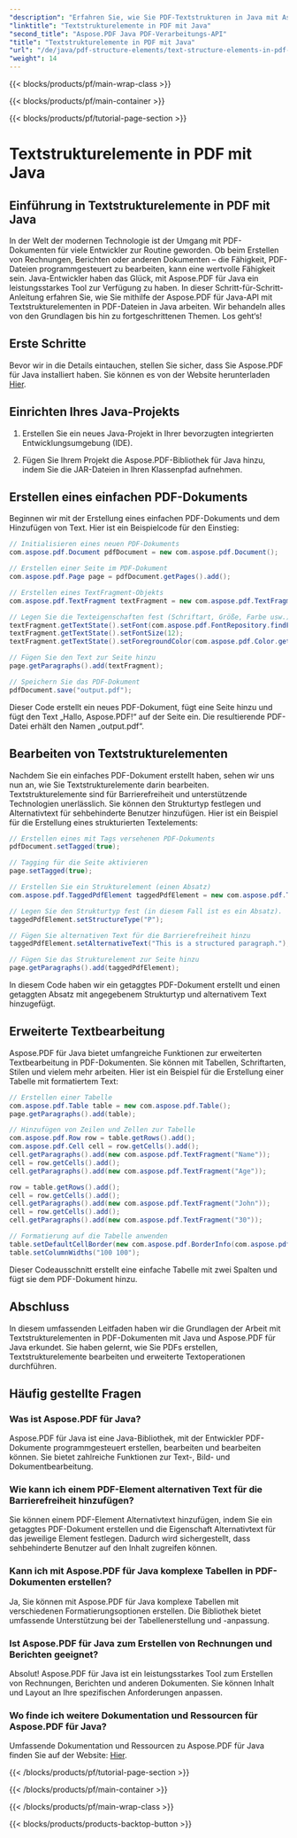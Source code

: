 ```yaml
---
"description": "Erfahren Sie, wie Sie PDF-Textstrukturen in Java mit Aspose.PDF für Java bearbeiten. Entdecken Sie Schritt-für-Schritt-Anleitungen mit Quellcode für die effiziente PDF-Textverarbeitung."
"linktitle": "Textstrukturelemente in PDF mit Java"
"second_title": "Aspose.PDF Java PDF-Verarbeitungs-API"
"title": "Textstrukturelemente in PDF mit Java"
"url": "/de/java/pdf-structure-elements/text-structure-elements-in-pdf-using-java/"
"weight": 14
---
```


{{< blocks/products/pf/main-wrap-class >}}

{{< blocks/products/pf/main-container >}}

{{< blocks/products/pf/tutorial-page-section >}}

# Textstrukturelemente in PDF mit Java


## Einführung in Textstrukturelemente in PDF mit Java

In der Welt der modernen Technologie ist der Umgang mit PDF-Dokumenten für viele Entwickler zur Routine geworden. Ob beim Erstellen von Rechnungen, Berichten oder anderen Dokumenten – die Fähigkeit, PDF-Dateien programmgesteuert zu bearbeiten, kann eine wertvolle Fähigkeit sein. Java-Entwickler haben das Glück, mit Aspose.PDF für Java ein leistungsstarkes Tool zur Verfügung zu haben. In dieser Schritt-für-Schritt-Anleitung erfahren Sie, wie Sie mithilfe der Aspose.PDF für Java-API mit Textstrukturelementen in PDF-Dateien in Java arbeiten. Wir behandeln alles von den Grundlagen bis hin zu fortgeschrittenen Themen. Los geht‘s!

## Erste Schritte

Bevor wir in die Details eintauchen, stellen Sie sicher, dass Sie Aspose.PDF für Java installiert haben. Sie können es von der Website herunterladen [Hier](https://releases.aspose.com/pdf/java/).

## Einrichten Ihres Java-Projekts

1. Erstellen Sie ein neues Java-Projekt in Ihrer bevorzugten integrierten Entwicklungsumgebung (IDE).

2. Fügen Sie Ihrem Projekt die Aspose.PDF-Bibliothek für Java hinzu, indem Sie die JAR-Dateien in Ihren Klassenpfad aufnehmen.

## Erstellen eines einfachen PDF-Dokuments

Beginnen wir mit der Erstellung eines einfachen PDF-Dokuments und dem Hinzufügen von Text. Hier ist ein Beispielcode für den Einstieg:

```java
// Initialisieren eines neuen PDF-Dokuments
com.aspose.pdf.Document pdfDocument = new com.aspose.pdf.Document();

// Erstellen einer Seite im PDF-Dokument
com.aspose.pdf.Page page = pdfDocument.getPages().add();

// Erstellen eines TextFragment-Objekts
com.aspose.pdf.TextFragment textFragment = new com.aspose.pdf.TextFragment("Hello, Aspose.PDF!");

// Legen Sie die Texteigenschaften fest (Schriftart, Größe, Farbe usw.).
textFragment.getTextState().setFont(com.aspose.pdf.FontRepository.findFont("Arial"));
textFragment.getTextState().setFontSize(12);
textFragment.getTextState().setForegroundColor(com.aspose.pdf.Color.getBlack());

// Fügen Sie den Text zur Seite hinzu
page.getParagraphs().add(textFragment);

// Speichern Sie das PDF-Dokument
pdfDocument.save("output.pdf");
```

Dieser Code erstellt ein neues PDF-Dokument, fügt eine Seite hinzu und fügt den Text „Hallo, Aspose.PDF!“ auf der Seite ein. Die resultierende PDF-Datei erhält den Namen „output.pdf“.

## Bearbeiten von Textstrukturelementen

Nachdem Sie ein einfaches PDF-Dokument erstellt haben, sehen wir uns nun an, wie Sie Textstrukturelemente darin bearbeiten. Textstrukturelemente sind für Barrierefreiheit und unterstützende Technologien unerlässlich. Sie können den Strukturtyp festlegen und Alternativtext für sehbehinderte Benutzer hinzufügen. Hier ist ein Beispiel für die Erstellung eines strukturierten Textelements:

```java
// Erstellen eines mit Tags versehenen PDF-Dokuments
pdfDocument.setTagged(true);

// Tagging für die Seite aktivieren
page.setTagged(true);

// Erstellen Sie ein Strukturelement (einen Absatz)
com.aspose.pdf.TaggedPdfElement taggedPdfElement = new com.aspose.pdf.TaggedPdfElement(pdfDocument);

// Legen Sie den Strukturtyp fest (in diesem Fall ist es ein Absatz).
taggedPdfElement.setStructureType("P");

// Fügen Sie alternativen Text für die Barrierefreiheit hinzu
taggedPdfElement.setAlternativeText("This is a structured paragraph.");

// Fügen Sie das Strukturelement zur Seite hinzu
page.getParagraphs().add(taggedPdfElement);
```

In diesem Code haben wir ein getaggtes PDF-Dokument erstellt und einen getaggten Absatz mit angegebenem Strukturtyp und alternativem Text hinzugefügt.

## Erweiterte Textbearbeitung

Aspose.PDF für Java bietet umfangreiche Funktionen zur erweiterten Textbearbeitung in PDF-Dokumenten. Sie können mit Tabellen, Schriftarten, Stilen und vielem mehr arbeiten. Hier ist ein Beispiel für die Erstellung einer Tabelle mit formatiertem Text:

```java
// Erstellen einer Tabelle
com.aspose.pdf.Table table = new com.aspose.pdf.Table();
page.getParagraphs().add(table);

// Hinzufügen von Zeilen und Zellen zur Tabelle
com.aspose.pdf.Row row = table.getRows().add();
com.aspose.pdf.Cell cell = row.getCells().add();
cell.getParagraphs().add(new com.aspose.pdf.TextFragment("Name"));
cell = row.getCells().add();
cell.getParagraphs().add(new com.aspose.pdf.TextFragment("Age"));

row = table.getRows().add();
cell = row.getCells().add();
cell.getParagraphs().add(new com.aspose.pdf.TextFragment("John"));
cell = row.getCells().add();
cell.getParagraphs().add(new com.aspose.pdf.TextFragment("30"));

// Formatierung auf die Tabelle anwenden
table.setDefaultCellBorder(new com.aspose.pdf.BorderInfo(com.aspose.pdf.BorderSide.All, 1f));
table.setColumnWidths("100 100");
```

Dieser Codeausschnitt erstellt eine einfache Tabelle mit zwei Spalten und fügt sie dem PDF-Dokument hinzu.

## Abschluss

In diesem umfassenden Leitfaden haben wir die Grundlagen der Arbeit mit Textstrukturelementen in PDF-Dokumenten mit Java und Aspose.PDF für Java erkundet. Sie haben gelernt, wie Sie PDFs erstellen, Textstrukturelemente bearbeiten und erweiterte Textoperationen durchführen.

## Häufig gestellte Fragen

### Was ist Aspose.PDF für Java?

Aspose.PDF für Java ist eine Java-Bibliothek, mit der Entwickler PDF-Dokumente programmgesteuert erstellen, bearbeiten und bearbeiten können. Sie bietet zahlreiche Funktionen zur Text-, Bild- und Dokumentbearbeitung.

### Wie kann ich einem PDF-Element alternativen Text für die Barrierefreiheit hinzufügen?

Sie können einem PDF-Element Alternativtext hinzufügen, indem Sie ein getaggtes PDF-Dokument erstellen und die Eigenschaft Alternativtext für das jeweilige Element festlegen. Dadurch wird sichergestellt, dass sehbehinderte Benutzer auf den Inhalt zugreifen können.

### Kann ich mit Aspose.PDF für Java komplexe Tabellen in PDF-Dokumenten erstellen?

Ja, Sie können mit Aspose.PDF für Java komplexe Tabellen mit verschiedenen Formatierungsoptionen erstellen. Die Bibliothek bietet umfassende Unterstützung bei der Tabellenerstellung und -anpassung.

### Ist Aspose.PDF für Java zum Erstellen von Rechnungen und Berichten geeignet?

Absolut! Aspose.PDF für Java ist ein leistungsstarkes Tool zum Erstellen von Rechnungen, Berichten und anderen Dokumenten. Sie können Inhalt und Layout an Ihre spezifischen Anforderungen anpassen.

### Wo finde ich weitere Dokumentation und Ressourcen für Aspose.PDF für Java?

Umfassende Dokumentation und Ressourcen zu Aspose.PDF für Java finden Sie auf der Website: [Hier](https://reference.aspose.com/pdf/java/).

{{< /blocks/products/pf/tutorial-page-section >}}

{{< /blocks/products/pf/main-container >}}

{{< /blocks/products/pf/main-wrap-class >}}

{{< blocks/products/products-backtop-button >}}